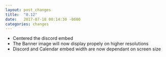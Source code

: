 ```yaml
---
layout: post_changes
title:  "0.12"
date:   2017-07-18 00:14:30 -0600
categories: changes
---
```


- Centered the discord embed
- The Banner image will now display propely on higher resolutions
- Discord and Calendar embed width are now dependant on screen size